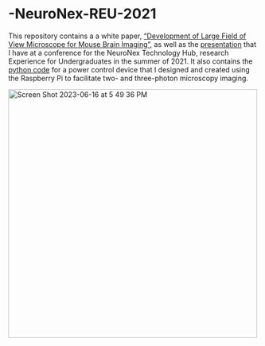 # -NeuroNex-REU-2021
This repository contains a a white paper, [“Development of Large Field of View Microscope for Mouse Brain Imaging”](https://github.com/Sockie3/sokolova-neuronex-reu-2021/blob/main/REU%202021%20Paper_jbs.pdf), as well as the [presentation](https://github.com/Sockie3/sokolova-neuronex-reu-2021/blob/main/presentation.pdf) that I have at a conference for the NeuroNex Technology Hub, research Experience for Undergraduates in the summer of 2021. It also contains the [python code](https://github.com/Sockie3/sokolova-neuronex-reu-2021/blob/main/power_control_device_code.py) for a power control device that I designed and created using the Raspberry Pi to facilitate two- and three-photon microscopy imaging.

<img width="500" alt="Screen Shot 2023-06-16 at 5 49 36 PM" src="https://github.com/Sockie3/sokolova-reu-neuronex-2021/assets/125540062/cf9f382a-ff13-4395-b19d-59dada5fb411">
